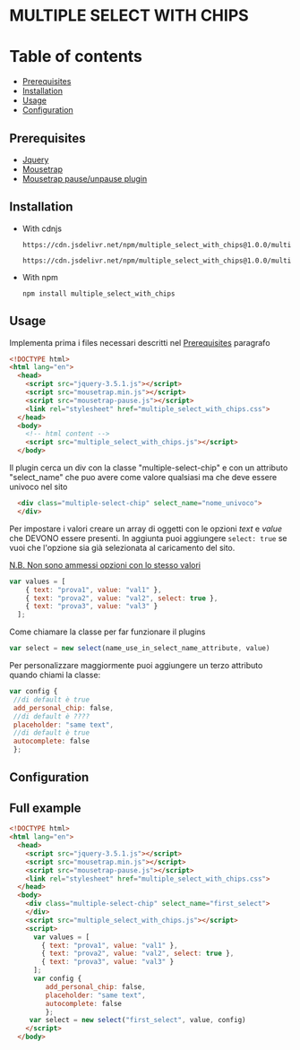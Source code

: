 # MULTIPLE SELECT WITH CHIPS

# Table of contents
- [Prerequisites](#Prerequisites)
- [Installation](#Installation)
- [Usage](#Usage)
- [Configuration](#Configuration)

## Prerequisites
- [Jquery](https://jquery.com/download/)
- [Mousetrap](https://github.com/ccampbell/mousetrap)
- [Mousetrap pause/unpause plugin](https://github.com/ccampbell/mousetrap/tree/master/plugins/pause)

## Installation
- With cdnjs
  ```
  https://cdn.jsdelivr.net/npm/multiple_select_with_chips@1.0.0/multiple_select_with_chips.min.js
  ```
  ```
  https://cdn.jsdelivr.net/npm/multiple_select_with_chips@1.0.0/multiple_select_with_chips.min.css
  ```

- With npm
  ```
  npm install multiple_select_with_chips
  ```

## Usage
Implementa prima i files necessari descritti nel [Prerequisites](#Prerequisites) paragrafo
```html
<!DOCTYPE html>
<html lang="en">
  <head>
    <script src="jquery-3.5.1.js"></script>
    <script src="mousetrap.min.js"></script>
    <script src="mousetrap-pause.js"></script>
    <link rel="stylesheet" href="multiple_select_with_chips.css">
  </head>
  <body>
    <!-- html content -->
    <script src="multiple_select_with_chips.js"></script>
  </body>
```
Il plugin cerca un div con la classe "multiple-select-chip" e con un attributo "select_name" che puo avere come valore qualsiasi ma che deve essere univoco nel sito
```html
  <div class="multiple-select-chip" select_name="nome_univoco">
  </div>
```

Per impostare i valori creare un array di oggetti con le opzioni *text* e *value* che DEVONO essere presenti. In aggiunta puoi aggiungere `select: true` se vuoi che l'opzione sia già selezionata al caricamento del sito.

<u>N.B. Non sono ammessi opzioni con lo stesso valori</u>
```js
var values = [
    { text: "prova1", value: "val1" },
    { text: "prova2", value: "val2", select: true },
    { text: "prova3", value: "val3" }
  ];
```
Come chiamare la classe per far funzionare il plugins
```js
var select = new select(name_use_in_select_name_attribute, value)
```
Per personalizzare maggiormente puoi aggiungere un terzo attributo quando chiami la classe:
```js
var config {
 //di default è true
 add_personal_chip: false,
 //di default è ????
 placeholder: "same text",
 //di default è true
 autocomplete: false
 };
```


## Configuration

## Full example
```html
<!DOCTYPE html>
<html lang="en">
  <head>
    <script src="jquery-3.5.1.js"></script>
    <script src="mousetrap.min.js"></script>
    <script src="mousetrap-pause.js"></script>
    <link rel="stylesheet" href="multiple_select_with_chips.css">
  </head>
  <body>
    <div class="multiple-select-chip" select_name="first_select">
  	</div>
    <script src="multiple_select_with_chips.js"></script>
	<script>
	  var values = [
        { text: "prova1", value: "val1" },
        { text: "prova2", value: "val2", select: true },
        { text: "prova3", value: "val3" }
      ];
	  var config {
		 add_personal_chip: false,
		 placeholder: "same text",
		 autocomplete: false
		 };
	 var select = new select("first_select", value, config)
	</script>
  </body>
```